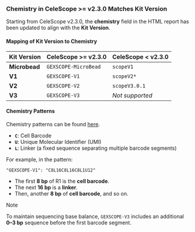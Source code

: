 
### Chemistry in CeleScope >= v2.3.0 Matches Kit Version  

Starting from CeleScope v2.3.0, the **chemistry** field in the HTML report has been updated to align with the **Kit Version**.  

#### Mapping of Kit Version to Chemistry  

| Kit Version | CeleScope >= v2.3.0  | CeleScope < v2.3.0 |
|------------|----------------------|--------------------|
| **Microbead** | `GEXSCOPE-MicroBead` | `scopeV1`          |
| **V1**       | `GEXSCOPE-V1`        | `scopeV2*`         |
| **V2**       | `GEXSCOPE-V2`        | `scopeV3.0.1`      |
| **V3**       | `GEXSCOPE-V3`        | *Not supported*    |

#### Chemistry Patterns  

Chemistry patterns can be found [here](https://github.com/singleron-RD/CeleScope/blob/master/celescope/chemistry_dict.py).  

- **`C`**: Cell Barcode  
- **`U`**: Unique Molecular Identifier (UMI)  
- **`L`**: Linker (a fixed sequence separating multiple barcode segments)  

For example, in the pattern:  
```plaintext
"GEXSCOPE-V1": "C8L16C8L16C8L1U12"
```
- The first **8 bp** of R1 is the **cell barcode**.  
- The next **16 bp** is a **linker**.  
- Then, another **8 bp** of **cell barcode**, and so on.  

> [!NOTE] 
> To maintain sequencing base balance, `GEXSCOPE-V3` includes an additional **0–3 bp** sequence before the first barcode segment.  
